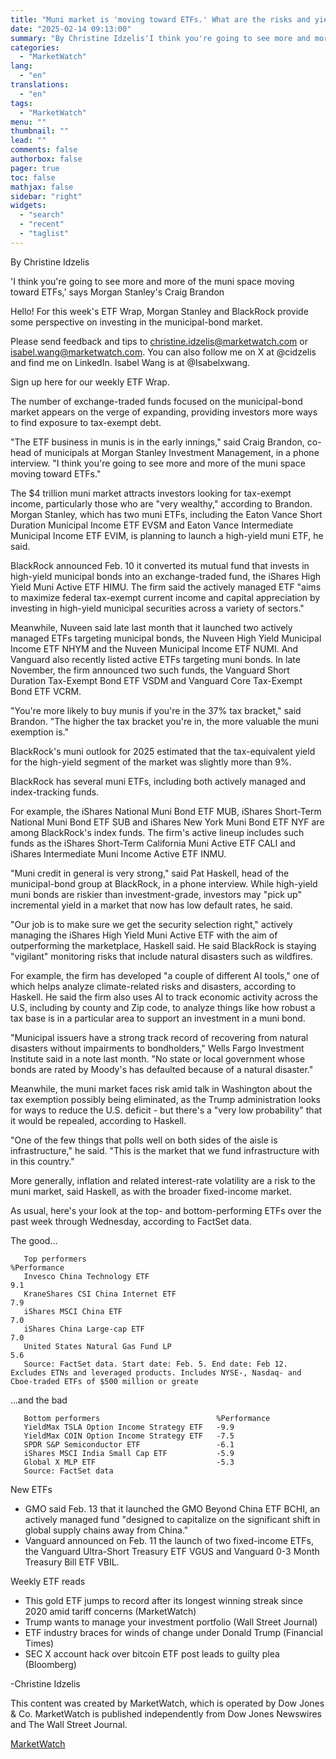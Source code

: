 ```yaml
---
title: "Muni market is 'moving toward ETFs.' What are the risks and yields?"
date: "2025-02-14 09:13:00"
summary: "By Christine Idzelis'I think you're going to see more and more of the muni space moving toward ETFs,' says Morgan Stanley's Craig BrandonHello! For this week's ETF Wrap, Morgan Stanley and BlackRock provide some perspective on investing in the municipal-bond market.Please send feedback and tips to christine.idzelis@marketwatch.com or isabel.wang@marketwatch.com. You..."
categories:
  - "MarketWatch"
lang:
  - "en"
translations:
  - "en"
tags:
  - "MarketWatch"
menu: ""
thumbnail: ""
lead: ""
comments: false
authorbox: false
pager: true
toc: false
mathjax: false
sidebar: "right"
widgets:
  - "search"
  - "recent"
  - "taglist"
---
```


By Christine Idzelis

'I think you're going to see more and more of the muni space moving toward ETFs,' says Morgan Stanley's Craig Brandon

Hello! For this week's ETF Wrap, Morgan Stanley and BlackRock provide some perspective on investing in the municipal-bond market.

Please send feedback and tips to christine.idzelis@marketwatch.com or isabel.wang@marketwatch.com. You can also follow me on X at @cidzelis and find me on LinkedIn. Isabel Wang is at @Isabelxwang.

Sign up here for our weekly ETF Wrap.

The number of exchange-traded funds focused on the municipal-bond market appears on the verge of expanding, providing investors more ways to find exposure to tax-exempt debt.

"The ETF business in munis is in the early innings," said Craig Brandon, co-head of municipals at Morgan Stanley Investment Management, in a phone interview. "I think you're going to see more and more of the muni space moving toward ETFs."

The $4 trillion muni market attracts investors looking for tax-exempt income, particularly those who are "very wealthy," according to Brandon. Morgan Stanley, which has two muni ETFs, including the Eaton Vance Short Duration Municipal Income ETF EVSM and Eaton Vance Intermediate Municipal Income ETF EVIM, is planning to launch a high-yield muni ETF, he said.

BlackRock announced Feb. 10 it converted its mutual fund that invests in high-yield municipal bonds into an exchange-traded fund, the iShares High Yield Muni Active ETF HIMU. The firm said the actively managed ETF "aims to maximize federal tax-exempt current income and capital appreciation by investing in high-yield municipal securities across a variety of sectors."

Meanwhile, Nuveen said late last month that it launched two actively managed ETFs targeting municipal bonds, the Nuveen High Yield Municipal Income ETF NHYM and the Nuveen Municipal Income ETF NUMI. And Vanguard also recently listed active ETFs targeting muni bonds. In late November, the firm announced two such funds, the Vanguard Short Duration Tax-Exempt Bond ETF VSDM and Vanguard Core Tax-Exempt Bond ETF VCRM.

"You're more likely to buy munis if you're in the 37% tax bracket," said Brandon. "The higher the tax bracket you're in, the more valuable the muni exemption is."

BlackRock's muni outlook for 2025 estimated that the tax-equivalent yield for the high-yield segment of the market was slightly more than 9%.

BlackRock has several muni ETFs, including both actively managed and index-tracking funds.

For example, the iShares National Muni Bond ETF MUB, iShares Short-Term National Muni Bond ETF SUB and iShares New York Muni Bond ETF NYF are among BlackRock's index funds. The firm's active lineup includes such funds as the iShares Short-Term California Muni Active ETF CALI and iShares Intermediate Muni Income Active ETF INMU.

"Muni credit in general is very strong," said Pat Haskell, head of the municipal-bond group at BlackRock, in a phone interview. While high-yield muni bonds are riskier than investment-grade, investors may "pick up" incremental yield in a market that now has low default rates, he said.

"Our job is to make sure we get the security selection right," actively managing the iShares High Yield Muni Active ETF with the aim of outperforming the marketplace, Haskell said. He said BlackRock is staying "vigilant" monitoring risks that include natural disasters such as wildfires.

For example, the firm has developed "a couple of different AI tools," one of which helps analyze climate-related risks and disasters, according to Haskell. He said the firm also uses AI to track economic activity across the U.S, including by county and Zip code, to analyze things like how robust a tax base is in a particular area to support an investment in a muni bond.

"Municipal issuers have a strong track record of recovering from natural disasters without impairments to bondholders," Wells Fargo Investment Institute said in a note last month. "No state or local government whose bonds are rated by Moody's has defaulted because of a natural disaster."

Meanwhile, the muni market faces risk amid talk in Washington about the tax exemption possibly being eliminated, as the Trump administration looks for ways to reduce the U.S. deficit - but there's a "very low probability" that it would be repealed, according to Haskell.

"One of the few things that polls well on both sides of the aisle is infrastructure," he said. "This is the market that we fund infrastructure with in this country."

More generally, inflation and related interest-rate volatility are a risk to the muni market, said Haskell, as with the broader fixed-income market.

As usual, here's your look at the top- and bottom-performing ETFs over the past week through Wednesday, according to FactSet data.

The good...

```
   Top performers                                                                                                                                                            %Performance   
   Invesco China Technology ETF                                                                                                                                              9.1   
   KraneShares CSI China Internet ETF                                                                                                                                        7.9   
   iShares MSCI China ETF                                                                                                                                                    7.0   
   iShares China Large-cap ETF                                                                                                                                               7.0   
   United States Natural Gas Fund LP                                                                                                                                         5.6   
   Source: FactSet data. Start date: Feb. 5. End date: Feb 12. Excludes ETNs and leveraged products. Includes NYSE-, Nasdaq- and Cboe-traded ETFs of $500 million or greate 
```

...and the bad

```
   Bottom performers                          %Performance   
   YieldMax TSLA Option Income Strategy ETF   -9.9   
   YieldMax COIN Option Income Strategy ETF   -7.5   
   SPDR S&P Semiconductor ETF                 -6.1   
   iShares MSCI India Small Cap ETF           -5.9   
   Global X MLP ETF                           -5.3   
   Source: FactSet data 
```

New ETFs

* GMO said Feb. 13 that it launched the GMO Beyond China ETF BCHI, an actively managed fund "designed to capitalize on the significant shift in global supply chains away from China."
* Vanguard announced on Feb. 11 the launch of two fixed-income ETFs, the Vanguard Ultra-Short Treasury ETF VGUS and Vanguard 0-3 Month Treasury Bill ETF VBIL.

Weekly ETF reads

* This gold ETF jumps to record after its longest winning streak since 2020 amid tariff concerns (MarketWatch)
* Trump wants to manage your investment portfolio (Wall Street Journal)
* ETF industry braces for winds of change under Donald Trump (Financial Times)
* SEC X account hack over bitcoin ETF post leads to guilty plea (Bloomberg)

-Christine Idzelis

This content was created by MarketWatch, which is operated by Dow Jones & Co. MarketWatch is published independently from Dow Jones Newswires and The Wall Street Journal.

[MarketWatch](https://www.tradingview.com/news/DJN_SN20250213015558:0/)
